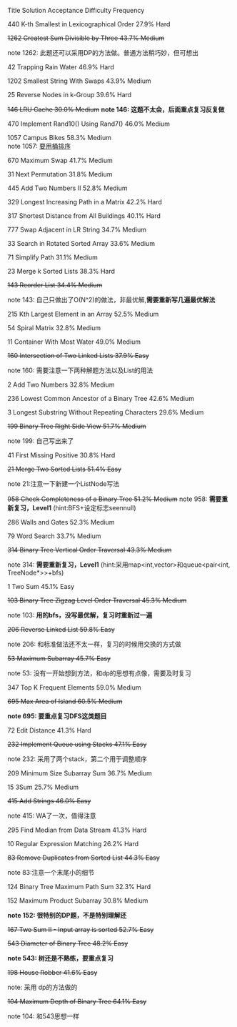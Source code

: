 Title	Solution	Acceptance	Difficulty	Frequency  

440	K-th Smallest in Lexicographical Order    		27.9%	Hard

	
~~1262 Greatest Sum Divisible by Three    		43.7%	Medium~~

note 1262: 此题还可以采用DP的方法做。普通方法稍巧妙，但可想出


42	Trapping Rain Water    		46.9%	Hard	


1202	Smallest String With Swaps    		43.9%	Medium	


	
25 Reverse Nodes in k-Group    		39.6%	Hard	

~~146	LRU Cache    		30.0%	Medium~~
**note 146: 这题不太会，后面重点复习反复做**


470	Implement Rand10() Using Rand7()    		46.0%	Medium	

	
1057 Campus Bikes    		58.3%	Medium	
note 1057: [要用桶排序](https://www.youtube.com/watch?v=R5OzU68vTKs)


670	 Maximum Swap    		41.7%	Medium	

	
31 Next Permutation    		31.8%	Medium	



445	 Add Two Numbers II    		52.8%	Medium	



329	 Longest Increasing Path in a Matrix    		42.2%	Hard	



317	 Shortest Distance from All Buildings    		40.1%	Hard	



777	Swap Adjacent in LR String    		34.7%	Medium	


	
33  Search in Rotated Sorted Array    		33.6%	Medium	


	
71 Simplify Path     		31.1%	Medium	



23	Merge k Sorted Lists    		38.3%	Hard	

~~143	Reorder List    		34.4%	Medium~~

note 143: 自己只做出了O(N^2)的做法，非最优解,**需要重新写几遍最优解法**


215	Kth Largest Element in an Array    		52.5%	Medium	

	
54  Spiral Matrix    		32.8%	Medium	


11	 Container With Most Water    		49.0%	Medium	


 ~~160	Intersection of Two Linked Lists    37.9%	Easy~~

 note 160: 需要注意一下两种解题方法以及List的用法


2	Add Two Numbers    		32.8%	Medium	


236	Lowest Common Ancestor of a Binary Tree     		42.6%	Medium	


3	Longest Substring Without Repeating Characters    		29.6%	Medium



~~199	Binary Tree Right Side View    		51.7%	Medium~~

note 199: 自己写出来了


	
41 First Missing Positive    		30.8%	Hard	

	
~~21   Merge Two Sorted Lists    		51.4%	Easy~~	

note 21:注意一下新建一个ListNode写法


~~958	Check Completeness of a Binary Tree    		51.2%	Medium~~
note 958: **需要重新复习，Level1** (hint:BFS+设定标志seennull)


286	Walls and Gates    		52.3%	Medium	


79	Word Search    		33.7%	Medium	

~~314	Binary Tree Vertical Order Traversal    		43.3%	Medium~~

note 314: **需要重新复习，Level1** (hint:采用map<int,vector<int>>和queue<pair<int, TreeNode*>>+bfs)	

1	Two Sum    		45.1%	Easy	



~~103	Binary Tree Zigzag Level Order Traversal    		45.3%	Medium~~

note 103: **用的bfs，没写最优解，复习时重新过一遍**
	
~~206  Reverse Linked List    		59.8%	Easy~~

note 206: 和标准做法还不太一样，复习的时候用交换的方式做

	
~~53     Maximum Subarray    		45.7%	Easy~~

note 53: 没有一开始想到方法，和dp的思想有点像，需要及时复习	


347	Top K Frequent Elements    		59.0%	Medium	

~~695	Max Area of Island    		60.5%	Medium~~

**note 695: 要重点复习DFS这类题目**	


72	Edit Distance    		41.3%	Hard	

~~232	 Implement Queue using Stacks    		47.1%	Easy~~

note 232: 采用了两个stack，第二个用于调整顺序


209	Minimum Size Subarray Sum    		36.7%	Medium	


15	3Sum    		25.7%	Medium	
	
~~415	Add Strings    		46.0%	Easy~~

note 415: WA了一次，值得注意


295	Find Median from Data Stream    		41.3%	Hard	


10	Regular Expression Matching    		26.2%	Hard	
	
~~83 Remove Duplicates from Sorted List    		44.3%	Easy~~

note 83:注意一个末尾小的细节


124	Binary Tree Maximum Path Sum    		32.3%	Hard	

152	Maximum Product Subarray    		30.8%	Medium	

**note 152: 很特别的DP题，不是特别理解还**

	
~~167 Two Sum II - Input array is sorted    		52.7%	Easy~~


~~543	 Diameter of Binary Tree     		48.2%	Easy~~	

**note 543: 树还是不熟练，要重点复习**	

~~198	 House Robber    		41.6%	Easy~~

note: 采用 dp的方法做的	

~~104	 Maximum Depth of Binary Tree    		64.1%	Easy~~	

note 104: 和543思想一样
